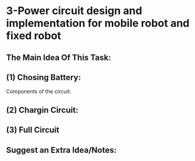 # 3-Power circuit design and implementation for mobile robot and fixed robot

## The Main Idea Of This Task: 



## (1) Chosing Battery:

Components of the circuit: 

## (2) Chargin Circuit:
## (3) Full Circuit 



## Suggest an Extra Idea/Notes:
    


